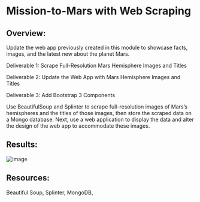 # Mission-to-Mars with Web Scraping

## Overview: 
Update the web app previously created in this module to showcase facts, images, and the latest new about the planet Mars.

Deliverable 1: Scrape Full-Resolution Mars Hemisphere Images and Titles

Deliverable 2: Update the Web App with Mars Hemisphere Images and Titles

Deliverable 3: Add Bootstrap 3 Components

Use BeautifulSoup and Splinter to scrape full-resolution images of Mars’s hemispheres and the titles of those images, then store the scraped data on a Mongo database. Next, use a web application to display the data and alter the design of the web app to accommodate these images.

## Results:
![image](https://user-images.githubusercontent.com/102322707/176818002-e09c2697-9148-41d0-8f6a-f49c7fe2fd3e.png)

## Resources:
Beautiful Soup, Splinter, MongoDB, 
